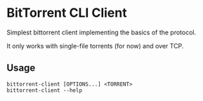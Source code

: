 # BitTorrent CLI Client
Simplest bittorrent client implementing the basics of the protocol.

It only works with single-file torrents (for now) and over TCP.

## Usage
`bittorrent-client [OPTIONS...] <TORRENT>`  
`bittorrent-client --help`
